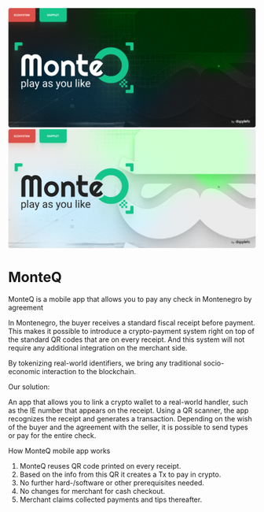 ![Repository Banner](/docs/dark.png#gh-dark-mode-only)
![Repository Banner](/docs/light.png#gh-light-mode-only)

# MonteQ

MonteQ is a mobile app that allows you to pay any check in Montenegro by agreement

In Montenegro, the buyer receives a standard fiscal receipt before payment. This makes it possible to introduce a crypto-payment system right on top of the standard QR codes that are on every receipt. And this system will not require any additional integration on the merchant side.

By tokenizing real-world identifiers, we bring any traditional socio-economic interaction to the blockchain.

Our solution:

An app that allows you to link a crypto wallet to a real-world handler, such as the IE number that appears on the receipt. Using a QR scanner, the app recognizes the receipt and generates a transaction. Depending on the wish of the buyer and the agreement with the seller, it is possible to send types or pay for the entire check.

How MonteQ mobile app works

1. MonteQ reuses QR code printed on every receipt.
2. Based on the info from this QR it creates a Tx to pay in crypto.
3. No further hard-/software or other prerequisites needed.
4. No changes for merchant for cash checkout.
5. Merchant claims collected payments and tips thereafter.
